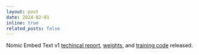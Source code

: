 ```yaml
---
layout: post
date: 2024-02-01
inline: true
related_posts: false
---
```


Nomic Embed Text v1 [techincal report](https://arxiv.org/abs/2402.01613), [weights](https://huggingface.co/nomic-ai/nomic-embed-text-v1), and [training code](https://github.com/nomic-ai/contrastors) released.
